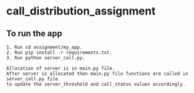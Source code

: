 # call_distribution_assignment

## To run the app 
    1. Run cd assignment/my_app.
    2. Run pip install -r requirements.txt.
    3. Run python server_call.py.
    
    Allocation of server is in main.py file.
    After server is allocated then main.py file functions are called in server_call.py file
    to update the server_threshold and call_status values accordingly.
